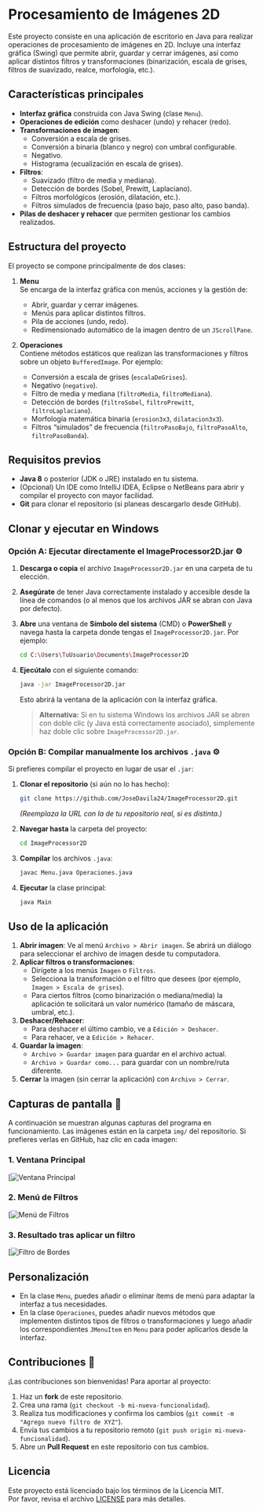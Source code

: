 # Procesamiento de Imágenes 2D

Este proyecto consiste en una aplicación de escritorio en Java para realizar operaciones de procesamiento de imágenes en 2D. Incluye una interfaz gráfica (Swing) que permite abrir, guardar y cerrar imágenes, así como aplicar distintos filtros y transformaciones (binarización, escala de grises, filtros de suavizado, realce, morfología, etc.).

## Características principales

- **Interfaz gráfica** construida con Java Swing (clase `Menu`).
- **Operaciones de edición** como deshacer (undo) y rehacer (redo).
- **Transformaciones de imagen**: 
  - Conversión a escala de grises.
  - Conversión a binaria (blanco y negro) con umbral configurable.
  - Negativo.
  - Histograma (ecualización en escala de grises).
- **Filtros**:
  - Suavizado (filtro de media y mediana).
  - Detección de bordes (Sobel, Prewitt, Laplaciano).
  - Filtros morfológicos (erosión, dilatación, etc.).
  - Filtros simulados de frecuencia (paso bajo, paso alto, paso banda).
- **Pilas de deshacer y rehacer** que permiten gestionar los cambios realizados.

## Estructura del proyecto

El proyecto se compone principalmente de dos clases:

1. **Menu**  
   Se encarga de la interfaz gráfica con menús, acciones y la gestión de:
   - Abrir, guardar y cerrar imágenes.
   - Menús para aplicar distintos filtros.
   - Pila de acciones (undo, redo).
   - Redimensionado automático de la imagen dentro de un `JScrollPane`.

2. **Operaciones**  
   Contiene métodos estáticos que realizan las transformaciones y filtros sobre un objeto `BufferedImage`. Por ejemplo:
   - Conversión a escala de grises (`escalaDeGrises`).
   - Negativo (`negativo`).
   - Filtro de media y mediana (`filtroMedia`, `filtroMediana`).
   - Detección de bordes (`filtroSobel`, `filtroPrewitt`, `filtroLaplaciano`).
   - Morfología matemática binaria (`erosion3x3`, `dilatacion3x3`).
   - Filtros “simulados” de frecuencia (`filtroPasoBajo`, `filtroPasoAlto`, `filtroPasoBanda`).

## Requisitos previos

- **Java 8** o posterior (JDK o JRE) instalado en tu sistema.
- (Opcional) Un IDE como IntelliJ IDEA, Eclipse o NetBeans para abrir y compilar el proyecto con mayor facilidad.
- **Git** para clonar el repositorio (si planeas descargarlo desde GitHub).

## Clonar y ejecutar en Windows

### Opción A: Ejecutar directamente el **ImageProcessor2D.jar** ⚙️

1. **Descarga o copia** el archivo `ImageProcessor2D.jar` en una carpeta de tu elección.
2. **Asegúrate** de tener Java correctamente instalado y accesible desde la línea de comandos (o al menos que los archivos JAR se abran con Java por defecto).
3. **Abre** una ventana de **Símbolo del sistema** (CMD) o **PowerShell** y navega hasta la carpeta donde tengas el `ImageProcessor2D.jar`. Por ejemplo:
   ```bash
   cd C:\Users\TuUsuario\Documents\ImageProcessor2D
   ```
4. **Ejecútalo** con el siguiente comando:
   ```bash
   java -jar ImageProcessor2D.jar
   ```
   Esto abrirá la ventana de la aplicación con la interfaz gráfica.

   > **Alternativa:** Si en tu sistema Windows los archivos JAR se abren con doble clic (y Java está correctamente asociado), simplemente haz doble clic sobre `ImageProcessor2D.jar`.

### Opción B: Compilar manualmente los archivos `.java` ⚙️

Si prefieres compilar el proyecto en lugar de usar el `.jar`:

1. **Clonar el repositorio** (si aún no lo has hecho):  
   ```bash
   git clone https://github.com/JoseDavila24/ImageProcessor2D.git
   ```
   *(Reemplaza la URL con la de tu repositorio real, si es distinta.)*

2. **Navegar hasta** la carpeta del proyecto:
   ```bash
   cd ImageProcessor2D
   ```

3. **Compilar** los archivos `.java`:
   ```bash
   javac Menu.java Operaciones.java
   ```

4. **Ejecutar** la clase principal:
   ```bash
   java Main
   ```

## Uso de la aplicación

1. **Abrir imagen**: Ve al menú `Archivo > Abrir imagen`. Se abrirá un diálogo para seleccionar el archivo de imagen desde tu computadora.
2. **Aplicar filtros o transformaciones**: 
   - Dirígete a los menús `Imagen` o `Filtros`. 
   - Selecciona la transformación o el filtro que desees (por ejemplo, `Imagen > Escala de grises`).
   - Para ciertos filtros (como binarización o mediana/media) la aplicación te solicitará un valor numérico (tamaño de máscara, umbral, etc.).
3. **Deshacer/Rehacer**:  
   - Para deshacer el último cambio, ve a `Edición > Deshacer`.
   - Para rehacer, ve a `Edición > Rehacer`.
4. **Guardar la imagen**:
   - `Archivo > Guardar imagen` para guardar en el archivo actual.
   - `Archivo > Guardar como...` para guardar con un nombre/ruta diferente.
5. **Cerrar** la imagen (sin cerrar la aplicación) con `Archivo > Cerrar`.

## Capturas de pantalla 📸

A continuación se muestran algunas capturas del programa en funcionamiento. Las imágenes están en la carpeta `img/` del repositorio. Si prefieres verlas en GitHub, haz clic en cada imagen:

### 1. Ventana Principal
[![Ventana Principal]()

### 2. Menú de Filtros
[![Menú de Filtros]()

### 3. Resultado tras aplicar un filtro
[![Filtro de Bordes]()

## Personalización

- En la clase `Menu`, puedes añadir o eliminar ítems de menú para adaptar la interfaz a tus necesidades.
- En la clase `Operaciones`, puedes añadir nuevos métodos que implementen distintos tipos de filtros o transformaciones y luego añadir los correspondientes `JMenuItem` en `Menu` para poder aplicarlos desde la interfaz.

## Contribuciones 🙌

¡Las contribuciones son bienvenidas! Para aportar al proyecto:

1. Haz un **fork** de este repositorio.
2. Crea una rama (`git checkout -b mi-nueva-funcionalidad`).
3. Realiza tus modificaciones y confirma los cambios (`git commit -m "Agrego nuevo filtro de XYZ"`).
4. Envía tus cambios a tu repositorio remoto (`git push origin mi-nueva-funcionalidad`).
5. Abre un **Pull Request** en este repositorio con tus cambios.

## Licencia

Este proyecto está licenciado bajo los términos de la Licencia MIT.  
Por favor, revisa el archivo [LICENSE](https://github.com/JoseDavila24/ImageProcessor2D/blob/main/LICENSE) para más detalles.
